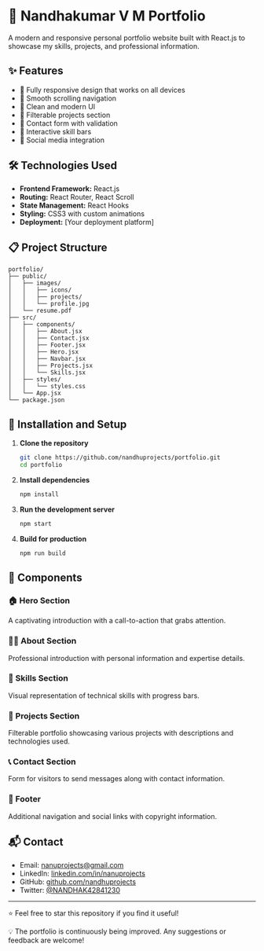 # 🚀 Nandhakumar V M Portfolio

A modern and responsive personal portfolio website built with React.js to showcase my skills, projects, and professional information.

## ✨ Features

- 📱 Fully responsive design that works on all devices
- 🎯 Smooth scrolling navigation
- 🌙 Clean and modern UI
- 📂 Filterable projects section
- 📝 Contact form with validation
- 🔄 Interactive skill bars
- 🔗 Social media integration

## 🛠️ Technologies Used

- **Frontend Framework:** React.js
- **Routing:** React Router, React Scroll
- **State Management:** React Hooks
- **Styling:** CSS3 with custom animations
- **Deployment:** [Your deployment platform]

## 📋 Project Structure

```
portfolio/
├── public/
│   ├── images/
│   │   ├── icons/
│   │   ├── projects/
│   │   └── profile.jpg
│   └── resume.pdf
├── src/
│   ├── components/
│   │   ├── About.jsx
│   │   ├── Contact.jsx
│   │   ├── Footer.jsx
│   │   ├── Hero.jsx
│   │   ├── Navbar.jsx
│   │   ├── Projects.jsx
│   │   └── Skills.jsx
│   ├── styles/
│   │   └── styles.css
│   └── App.jsx
└── package.json
```

## 🚀 Installation and Setup

1. **Clone the repository**
   ```bash
   git clone https://github.com/nandhuprojects/portfolio.git
   cd portfolio
   ```

2. **Install dependencies**
   ```bash
   npm install
   ```

3. **Run the development server**
   ```bash
   npm start
   ```

4. **Build for production**
   ```bash
   npm run build
   ```

## 📱 Components

### 🏠 Hero Section
A captivating introduction with a call-to-action that grabs attention.

### 👨‍💻 About Section
Professional introduction with personal information and expertise details.

### 🔧 Skills Section
Visual representation of technical skills with progress bars.

### 💼 Projects Section
Filterable portfolio showcasing various projects with descriptions and technologies used.

### 📞 Contact Section
Form for visitors to send messages along with contact information.

### 👣 Footer
Additional navigation and social links with copyright information.

## 📬 Contact
- Email: nanuprojects@gmail.com
- LinkedIn: [linkedin.com/in/nanuprojects](https://www.linkedin.com/in/nanuprojects/)
- GitHub: [github.com/nandhuprojects](https://github.com/nandhuprojects)
- Twitter: [@NANDHAK42841230](https://x.com/NANDHAK42841230)

---

⭐ Feel free to star this repository if you find it useful!

💡 The portfolio is continuously being improved. Any suggestions or feedback are welcome!
